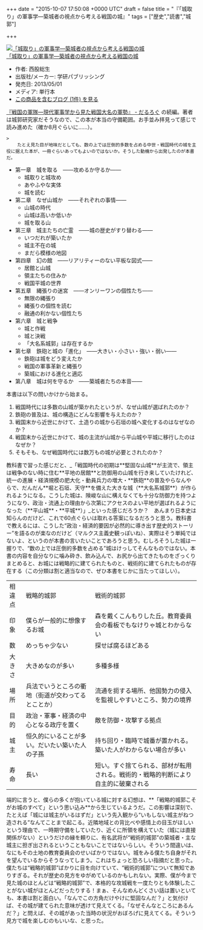 
+++
date = "2015-10-07 17:50:08 +0000 UTC"
draft = false
title = "『「城取り」の軍事学―築城者の視点から考える戦国の城』"
tags = ["歴史","読書","城郭"]

+++
<div class="hatena-asin-detail"><a href="http://www.amazon.co.jp/exec/obidos/ASIN/4054056466/bestylesnet-22/"><img src="https://images-fe.ssl-images-amazon.com/images/I/51PeVW3hNNL._SL160_.jpg" class="hatena-asin-detail-image" alt="「城取り」の軍事学―築城者の視点から考える戦国の城" title="「城取り」の軍事学―築城者の視点から考える戦国の城"/></a><div class="hatena-asin-detail-info"><a href="http://www.amazon.co.jp/exec/obidos/ASIN/4054056466/bestylesnet-22/">「城取り」の軍事学―築城者の視点から考える戦国の城</a><ul><li><span class="hatena-asin-detail-label">作者:</span> 西股総生</li><li><span class="hatena-asin-detail-label">出版社/メーカー:</span> 学研パブリッシング</li><li><span class="hatena-asin-detail-label">発売日:</span> 2013/05/01</li><li><span class="hatena-asin-detail-label">メディア:</span> 単行本</li><li><a href="http://d.hatena.ne.jp/asin/4054056466/bestylesnet-22" target="_blank">この商品を含むブログ (1件) を見る</a></li></ul></div><div class="hatena-asin-detail-foot"></div></div><a href="https://blog.daruyanagi.jp/entry/2015/08/13/060319">『戦国の軍隊―現代軍事学から見た戦国大名の軍勢』 - だるろぐ</a> の続編。著者は城郭研究家だそうなので、この本が本当の守備範囲。お手並み拝見って感じで読み進めた（確か8月ぐらいに……）。

    >
        たとえ見た目が地味だとしても、数の上では圧倒的多数を占める中世・戦国時代の城を主役に据えた本が、一冊ぐらいあってもよいのではないか。そうした動機から出発したのが本書だ。

    

<ul>
<li>第一章　城を取る　――攻めるか守るか――
<ul>
<li>城取りと城攻め</li>
<li>あやふやな実体</li>
<li>城を読む</li>
</ul></li>
<li>第二章　なぜ山城か　――それぞれの事情――
<ul>
<li>山城の時代</li>
<li>山城は高いか低いか</li>
<li>城を取る山</li>
</ul></li>
<li>第三章　城主たちの亡霊　――城の歴史がすり替わる――
<ul>
<li>いつだれが築いたか</li>
<li>城主不在の城</li>
<li>まだら模様の地図</li>
</ul></li>
<li>第四章　幻の館　――リアリティーのない平板な図式――
<ul>
<li>居館と山城</li>
<li>領主たちの住みか</li>
<li>戦国平城の世界</li>
</ul></li>
<li>第五章　縄張りの迷宮　――オンリーワンの個性たち――
<ul>
<li>無限の縄張り</li>
<li>縄張りの個性を読む</li>
<li>融通の利かない個性たち</li>
</ul></li>
<li>第六章　城と戦争
<ul>
<li>城と作戦</li>
<li>城と決戦</li>
<li>「大名系城郭」は存在するか</li>
</ul></li>
<li>第七章　鉄砲と城の「進化」　――大きい・小さい・強い・弱い――
<ul>
<li>鉄砲は城をどう変えたか</li>
<li>戦国の軍事革新と縄張り</li>
<li>築城における進化と適応</li>
</ul></li>
<li>第八章　城は何を守るか　――築城者たちの本音――</li>
</ul>本書は以下の問いかけから始まる。

<ol>
<li>戦国時代には多数の山城が築かれたというが、なぜ山城が選ばれたのか？</li>
<li>鉄砲の普及は、城の構造にどんな影響を与えたのか？</li>
<li>戦国末から近世にかけて、土造りの城から石垣の城へ変化するのはなぜなのか？</li>
<li>戦国末から近世にかけて、城の主流が山城から平山城や平城に移行したのはなぜか？</li>
<li>そもそも、なぜ戦国時代には数万もの城が必要とされたのか？</li>
</ol>教科書で習った感じだと、_「戦国時代の初期は**堅固な山城**が主流で、領主は戦争のない時に住む**平地の居館**と防御用の山城を行き来していたけれど、統一の進展・経済規模の肥大化・動員兵力の増大・**鉄砲**の普及やらなんやらで、だんだん**堀と石垣、天守**を備えた大きな城（**大名系城郭**）が作られるようになる。こうした城は、険峻な山に構えなくても十分な防御力を持つようになり、政治・流通上の理由から次第にアクセスのよい平地が選ばれるようになった（**平山城**・**平城**）」_といった感じだろうか？　あんまり日本史は知らんのだけど、これで60点ぐらいは取れる答案になるだろうと思う。教科書で教えるには、こうした“政治・経済的要因が必然的に導き出す歴史的ストーリー”を語るのが楽なのだけど（マルクス主義史観っぽいね）、実際はそう単純ではないよ、というのが本書の言いたいことであろうと思う。むしろそうした城は一握りで、“数の上では圧倒的多数を占める”城はけっしてそんなものではない。本書の内容を自分なりに噛み砕き、飲み込んで、お尻から出てきたものをざっくりまとめると、お城には戦略的に建てられたものと、戦術的に建てられたものが存在する（この分類は割と適当なので、ぜひ本書をじかに当たってほしい）。

<table>
    <tbody><tr>
    <td>相違点</td>
    <td>戦略的城郭</td>
    <td>戦術的城郭</td>
    </tr>
    <tr>
    <td>印象</td>
    <td>僕らが一般的に想像するお城</td>
    <td>森を戴くこんもりした丘。教育委員会の看板でもなけりゃ城とわからない</td>
    </tr>
    <tr>
    <td>数</td>
    <td>めっちゃ少ない</td>
    <td>探せば腐るほどある</td>
    </tr>
    <tr>
    <td>大きさ</td>
    <td>大きめなのが多い</td>
    <td>多種多様</td>
    </tr>
    <tr>
    <td>場所</td>
    <td>兵法でいうところの衢地（街道が交わってるとことか）</td>
    <td>流通を扼する場所、他国勢力の侵入を監視しやすいところ、勢力の境界</td>
    </tr>
    <tr>
    <td>目的</td>
    <td>政治・軍事・経済の中心となる政庁を置く</td>
    <td>敵を防御・攻撃する拠点</td>
    </tr>
    <tr>
    <td>城主</td>
    <td>恒久的にいることが多い。だいたい築いた人の子孫</td>
    <td>持ち回り・臨時で城番が置かれる。築いた人がわからない場合が多い</td>
    </tr>
    <tr>
    <td>寿命</td>
    <td>長い</td>
    <td>短い。すぐ捨てられる、部材が転用される。戦術的・戦略的判断により自主的に破棄される</td>
    </tr>
</tbody></table>端的に言うと、僕らの多くが抱いている城に対する幻想は、**「戦略的城郭こそがお城のすべて」という思い込み**から生じているようだ。この影響は深刻で、たとえば「城には城主がいるはずだ」という先入観から“いもしない城主がねつ造される”なんてことまで起こる。近隣地域との背比べや感情上の目玉がほしいという理由で、一時期守備をしていたり、近くに所領を構えていた（城には直接関係がない）というだけの縁を頼りに、有名武将が“戦術的城郭”の築城者・主な城主に担ぎ出されるということもないことではないらしい。そういう間違いは、なにもその土地の教育委員会のせいばかりではない。城をみる僕たち自身がそれを望んでいるからそうなってしまう。これはちょっと恐ろしい指摘だと思った。僕たちは“戦略的城郭”ばかりに目を向けていて、“戦術的城郭”について無知でありすぎる。それが歴史の見方をゆがめているのかもしれない。実際、僕が今まで見た城のほとんどは“戦略的城郭”で、本格的な攻城戦を一度たりとも体験したことがない城がほとんどだったりする！まぁ、そんなめんどくさい話は置いといても、本書は割と面白い。「なんでこの方角だけやけに堅固なんだ？」と気付けば、その城が建てられた意味が透けて見えてくる。「なぜそんなところにあるんだ？」と問えば、その城があった当時の状況がおぼろげに見えてくる。そういう見方で城を楽しむのもいいな、と思った。


